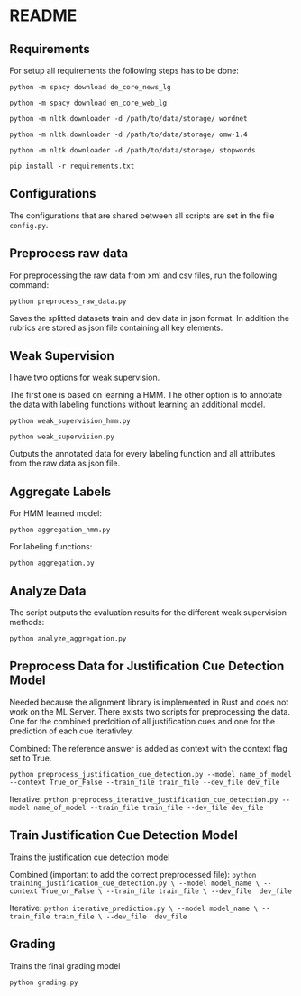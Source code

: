 # README
## Requirements
For setup all requirements the following steps has to be done:

`python -m spacy download de_core_news_lg`

`python -m spacy download en_core_web_lg`

`python -m nltk.downloader -d /path/to/data/storage/ wordnet`

`python -m nltk.downloader -d /path/to/data/storage/ omw-1.4`

`python -m nltk.downloader -d /path/to/data/storage/ stopwords`

`pip install -r requirements.txt`

## Configurations
The configurations that are shared between all scripts are set in the file `config.py`.

## Preprocess raw data
For preprocessing the raw data from xml and csv files, run the following command:

`python preprocess_raw_data.py`

Saves the splitted datasets train and dev data in json format. 
In addition the rubrics are stored as json file containing
all key elements. 

## Weak Supervision
I have two options for weak supervision. 

The first one is based on learning a HMM. The other option is to annotate the data with labeling functions without learning an additional model.

`python weak_supervision_hmm.py`

`python weak_supervision.py`

Outputs the annotated data for every labeling function and all 
attributes from the raw data as json file.

## Aggregate Labels
For HMM learned model:

`python aggregation_hmm.py`

For labeling functions:

`python aggregation.py`

## Analyze Data
The script outputs the evaluation results for the different weak supervision methods:

`python analyze_aggregation.py`

## Preprocess Data for Justification Cue Detection Model

Needed because the alignment library is implemented in Rust and does not work on the ML Server.
There exists two scripts for preprocessing the data. One for the combined predcition of all justification cues and
one for the prediction of each cue iterativley.

Combined:
The reference answer is added as context with the context flag set to True.

`python preprocess_justification_cue_detection.py --model name_of_model --context True_or_False --train_file train_file --dev_file dev_file`

Iterative:
`python preprocess_iterative_justification_cue_detection.py --model name_of_model --train_file train_file --dev_file dev_file`

## Train Justification Cue Detection Model
Trains the justification cue detection model

Combined (important to add the correct preprocessed file):
`python training_justification_cue_detection.py \
--model model_name \
--context True_or_False \
--train_file train_file \
--dev_file  dev_file`

Iterative:
`python iterative_prediction.py \
--model model_name \
--train_file train_file \
--dev_file  dev_file`

## Grading
Trains the final grading model

`python grading.py`

